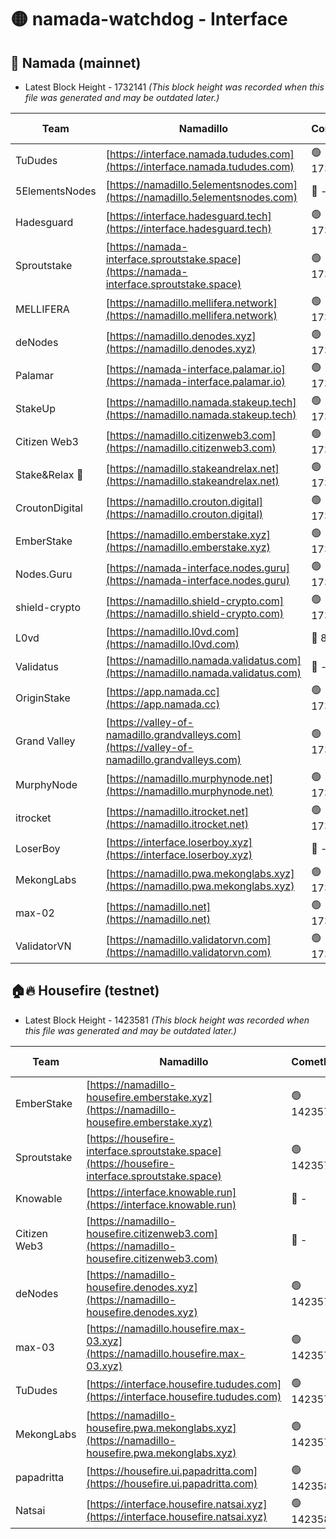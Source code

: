 # 🟡 namada-watchdog - Interface

## 🚀 Namada (mainnet)
- Latest Block Height - 1732141 *(This block height was recorded when this file was generated and may be outdated later.)*

| Team | Namadillo | CometBFT | Indexer | MASP Indexer |
|-|-|-|-|-|
| TuDudes | [https://interface.namada.tududes.com](https://interface.namada.tududes.com) | 🟢 1732119 | 🟢 1732119 | 🟢 1732119 |
| 5ElementsNodes | [https://namadillo.5elementsnodes.com](https://namadillo.5elementsnodes.com) | 🔴 - | 🔴 1704136 | 🔴 1704143 |
| Hadesguard | [https://interface.hadesguard.tech](https://interface.hadesguard.tech) | 🟢 1732123 | 🟢 1732123 | 🟢 1732123 |
| Sproutstake | [https://namada-interface.sproutstake.space](https://namada-interface.sproutstake.space) | 🟢 1732124 | 🟢 1732124 | 🟢 1732124 |
| MELLIFERA | [https://namadillo.mellifera.network](https://namadillo.mellifera.network) | 🟢 1732125 | 🟢 1732125 | 🟢 1732125 |
| deNodes | [https://namadillo.denodes.xyz](https://namadillo.denodes.xyz) | 🟢 1732126 | 🟢 1732126 | 🔴 234531 |
| Palamar | [https://namada-interface.palamar.io](https://namada-interface.palamar.io) | 🟢 1732126 | 🟢 1732126 | 🟢 1732126 |
| StakeUp | [https://namadillo.namada.stakeup.tech](https://namadillo.namada.stakeup.tech) | 🟢 1732127 | 🟢 1732127 | 🟢 1732127 |
| Citizen Web3 | [https://namadillo.citizenweb3.com](https://namadillo.citizenweb3.com) | 🟢 1732128 | 🟢 1732127 | 🟢 1732128 |
| Stake&Relax 🦥 | [https://namadillo.stakeandrelax.net](https://namadillo.stakeandrelax.net) | 🟢 1732128 | 🟢 1732128 | 🟢 1732128 |
| CroutonDigital | [https://namadillo.crouton.digital](https://namadillo.crouton.digital) | 🟢 1732129 | 🔴 1338918 | 🟢 1732129 |
| EmberStake | [https://namadillo.emberstake.xyz](https://namadillo.emberstake.xyz) | 🟢 1732129 | 🟢 1732129 | 🟢 1732129 |
| Nodes.Guru | [https://namada-interface.nodes.guru](https://namada-interface.nodes.guru) | 🟢 1732130 | 🟢 1732129 | 🟢 1732130 |
| shield-crypto | [https://namadillo.shield-crypto.com](https://namadillo.shield-crypto.com) | 🟢 1732130 | 🟢 1732130 | 🟢 1732130 |
| L0vd | [https://namadillo.l0vd.com](https://namadillo.l0vd.com) | 🔴 894059 | 🔴 1364888 | 🔴 894059 |
| Validatus | [https://namadillo.namada.validatus.com](https://namadillo.namada.validatus.com) | 🔴 - | 🔴 - | 🔴 - |
| OriginStake | [https://app.namada.cc](https://app.namada.cc) | 🟢 1732138 | 🟢 1732138 | 🟢 1732138 |
| Grand Valley | [https://valley-of-namadillo.grandvalleys.com](https://valley-of-namadillo.grandvalleys.com) | 🟢 1732139 | 🟢 1732138 | 🟢 1732138 |
| MurphyNode | [https://namadillo.murphynode.net](https://namadillo.murphynode.net) | 🟢 1732139 | 🟢 1732139 | 🔴 - |
| itrocket | [https://namadillo.itrocket.net](https://namadillo.itrocket.net) | 🟢 1732140 | 🟢 1732140 | 🔴 1687505 |
| LoserBoy | [https://interface.loserboy.xyz](https://interface.loserboy.xyz) | 🔴 - | 🔴 - | 🔴 - |
| MekongLabs | [https://namadillo.pwa.mekonglabs.xyz](https://namadillo.pwa.mekonglabs.xyz) | 🟢 1732140 | 🟢 1732140 | 🟢 1732140 |
| max-02 | [https://namadillo.net](https://namadillo.net) | 🟢 1732141 | 🟢 1732140 | 🟢 1732140 |
| ValidatorVN | [https://namadillo.validatorvn.com](https://namadillo.validatorvn.com) | 🟢 1732141 | 🟢 1732141 | 🟢 1732140 |

## 🏠🔥 Housefire (testnet)
- Latest Block Height - 1423581 *(This block height was recorded when this file was generated and may be outdated later.)*

| Team | Namadillo | CometBFT | Indexer | MASP Indexer |
|-|-|-|-|-|
| EmberStake | [https://namadillo-housefire.emberstake.xyz](https://namadillo-housefire.emberstake.xyz) | 🟢 1423572 | 🟢 1423572 | 🔴 - |
| Sproutstake | [https://housefire-interface.sproutstake.space](https://housefire-interface.sproutstake.space) | 🟢 1423574 | 🟢 1423574 | 🟢 1423574 |
| Knowable | [https://interface.knowable.run](https://interface.knowable.run) | 🔴 - | 🔴 - | 🔴 - |
| Citizen Web3 | [https://namadillo-housefire.citizenweb3.com](https://namadillo-housefire.citizenweb3.com) | 🔴 - | 🔴 - | 🔴 - |
| deNodes | [https://namadillo-housefire.denodes.xyz](https://namadillo-housefire.denodes.xyz) | 🟢 1423578 | 🟢 1423578 | 🟢 1423578 |
| max-03 | [https://namadillo.housefire.max-03.xyz](https://namadillo.housefire.max-03.xyz) | 🟢 1423578 | 🟢 1423578 | 🟢 1423578 |
| TuDudes | [https://interface.housefire.tududes.com](https://interface.housefire.tududes.com) | 🟢 1423579 | 🟢 1423579 | 🟢 1423579 |
| MekongLabs | [https://namadillo-housefire.pwa.mekonglabs.xyz](https://namadillo-housefire.pwa.mekonglabs.xyz) | 🟢 1423579 | 🟢 1423579 | 🔴 - |
| papadritta | [https://housefire.ui.papadritta.com](https://housefire.ui.papadritta.com) | 🟢 1423581 | 🟢 1423581 | 🟢 1423581 |
| Natsai | [https://interface.housefire.natsai.xyz](https://interface.housefire.natsai.xyz) | 🟢 1423581 | 🟢 1423581 | 🟢 1423581 |

